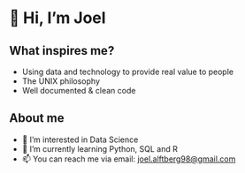 # 👋 Hi, I’m Joel

## What inspires me?
- Using data and technology to provide real value to people
- The UNIX philosophy 
- Well documented & clean code

## About me
- 👀 I’m interested in Data Science
- 🌱 I’m currently learning Python, SQL and R
- 📫 You can reach me via email: joel.alftberg98@gmail.com

<!---
JoelAlftberg/JoelAlftberg is a ✨ special ✨ repository because its `README.md` (this file) appears on your GitHub profile.
You can click the Preview link to take a look at your changes.
--->
